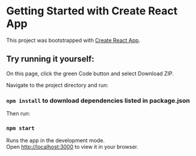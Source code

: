 # Getting Started with Create React App

This project was bootstrapped with [Create React App](https://github.com/facebook/create-react-app).

## Try running it yourself:

On this page, click the green Code button and select Download ZIP.

Navigate to the project directory and run:

### `npm install` to download dependencies listed in package.json

Then run:

### `npm start`

Runs the app in the development mode.\
Open [http://localhost:3000](http://localhost:3000) to view it in your browser.


